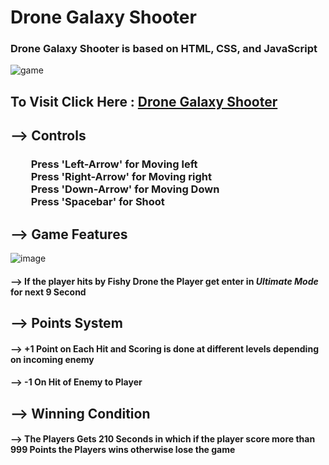 # Drone Galaxy Shooter

### Drone Galaxy Shooter is based on HTML, CSS, and JavaScript

![game](https://user-images.githubusercontent.com/65014926/190907050-5ba03184-282c-4713-a447-9fca09759249.png)

## To Visit Click Here : <a href = "../../index.html">Drone Galaxy Shooter</a>

## --> Controls

### &emsp;&emsp;Press 'Left-Arrow' for Moving left<br>&emsp;&emsp;Press 'Right-Arrow' for Moving right<br>&emsp;&emsp;Press 'Down-Arrow' for Moving Down<br>&emsp;&emsp;Press 'Spacebar' for Shoot<br>


## --> Game Features

![image](https://user-images.githubusercontent.com/65014926/190910583-eac5c4e8-b704-4b6b-abd3-b82fbbe3668b.png)


####  --> If the player hits by Fishy Drone the Player get enter in <em>Ultimate Mode</em> for next 9 Second

## --> Points System

#### -->  +1 Point on Each Hit and Scoring is done at different levels depending on incoming enemy

#### -->  -1 On Hit of Enemy to Player


## --> Winning  Condition

#### --> The Players Gets 210 Seconds in which if the player score more than 999 Points the Players wins otherwise lose the game

